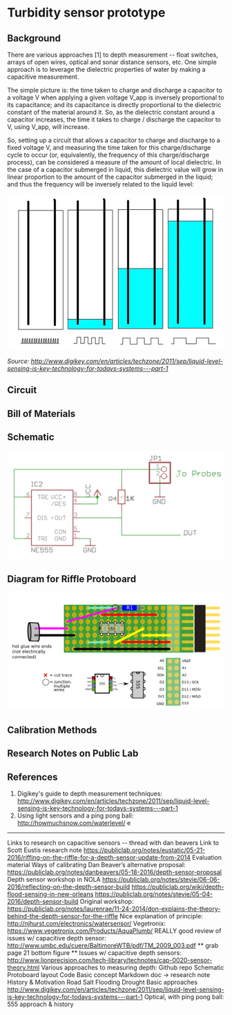 # Turbidity sensor prototype

## Background

There are various approaches [1] to depth measurement -- float switches, arrays of open wires, optical and sonar distance sensors, etc.  One simple approach is to leverage the dielectric properties of water by making a capacitive measurement.  

The simple picture is: the time taken to charge and discharge a capacitor to a voltage V when applying a given voltage V_app is inversely proportional to its capacitance; and its capacitance is directly proportional to the dielectric constant of the material around it.  So, as the dielectric constant around a capacitor increases, the time it takes to charge / discharge the capacitor to V, using V_app, will increase.  

So, setting up a circuit that allows a capacitor to charge and discharge to a fixed voltage V, and measuring the time taken for this charge/discharge cycle to occur (or, equivalently, the frequency of this charge/discharge process), can be considered a measure of the amount of local dielectric.  In the case of a capacitor submerged in liquid, this dielectric value will grow in linear proportion to the amount of the capacitor submerged in the liquid; and thus the frequency will be inversely related to the liquid level:

<img src="pics/digikey_capacitive_sensing.png">

_Source: http://www.digikey.com/en/articles/techzone/2011/sep/liquid-level-sensing-is-key-technology-for-todays-systems---part-1_

## Circuit

## Bill of Materials

## Schematic 

<img src="pics/riffle_depth_schem_simple.png">

## Diagram for Riffle Protoboard

<img src="pics/riffle_depth_diagram.png">

## Calibration Methods

## Research Notes on Public Lab

## References

1. Digikey's guide to depth measurement techniques: http://www.digikey.com/en/articles/techzone/2011/sep/liquid-level-sensing-is-key-technology-for-todays-systems---part-1
2. Using light sensors and a ping pong ball: http://howmuchsnow.com/waterlevel/
e

------


Links to research on capacitive sensors -- thread with dan beavers
Link to Scott Eustis research note https://publiclab.org/notes/eustatic/05-21-2016/riffing-on-the-riffle-for-a-depth-sensor-update-from-2014
Evaluation material
Ways of calibrating
Dan Beaver’s alternative proposal: https://publiclab.org/notes/danbeavers/05-18-2016/depth-sensor-proposal
Depth sensor workshop in NOLA
https://publiclab.org/notes/stevie/06-06-2016/reflecting-on-the-depth-sensor-build
https://publiclab.org/wiki/depth-flood-sensing-in-new-orleans
https://publiclab.org/notes/stevie/05-04-2016/depth-sensor-build
Original workshop: https://publiclab.org/notes/laurenrae/11-24-2014/don-explains-the-theory-behind-the-depth-sensor-for-the-riffle
Nice explanation of principle: http://njhurst.com/electronics/watersensor/
Vegetronix: https://www.vegetronix.com/Products/AquaPlumb/
REALLY good review of issues w/ capacitive depth sensor: http://www.umbc.edu/cuere/BaltimoreWTB/pdf/TM_2009_003.pdf
** grab page 21 bottom figure **
Issues w/ capacitive depth sensors: http://www.lionprecision.com/tech-library/technotes/cap-0020-sensor-theory.html
Various approaches to measuring depth: 
Github repo
Schematic
Protoboard layout
Code
Basic concept
Markdown doc → research note
History & Motivation
Road Salt
Flooding
Drought
Basic approaches
http://www.digikey.com/en/articles/techzone/2011/sep/liquid-level-sensing-is-key-technology-for-todays-systems---part-1
Optical, with ping pong ball: 
555 approach & history

